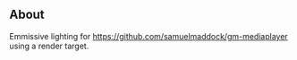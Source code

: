 ## About
Emmissive lighting for https://github.com/samuelmaddock/gm-mediaplayer using a render target.